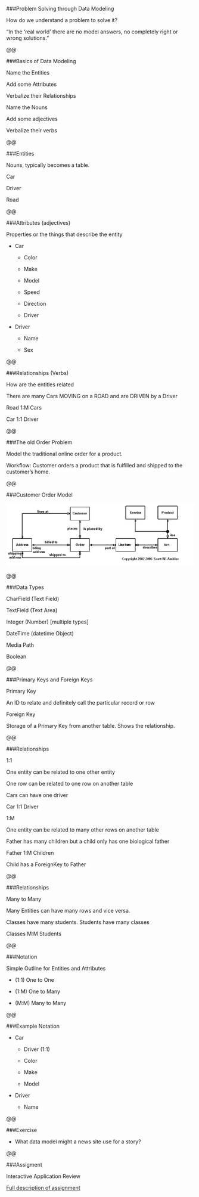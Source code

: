 ###Problem Solving through Data Modeling

How do we understand a problem to solve it?

“In the ‘real world’ there are no model answers, no completely right or wrong solutions.”

@@

###Basics of Data Modeling

Name the Entities

Add some Attributes

Verbalize their Relationships

Name the Nouns

Add some adjectives

Verbalize their verbs

@@

###Entities

Nouns, typically becomes a table.

Car

Driver

Road

@@

###Attributes (adjectives)

Properties or the things that describe the entity

* Car

    * Color

    * Make

    * Model

    * Speed

    * Direction

    * Driver

* Driver

    * Name

    * Sex

@@

###Relationships (Verbs)

How are the entitles related

There are many Cars MOVING on a ROAD and are DRIVEN by a Driver

Road 1:M Cars

Car 1:1 Driver

@@

###The old Order Problem

Model the traditional online order for a product.

Workflow: Customer orders a product that is fulfilled and shipped to the customer’s home.

@@

###Customer Order Model

![](images/image1.png)

@@

###Data Types

CharField (Text Field)

TextField (Text Area)

Integer (Number) [multiple types]

DateTime (datetime Object)

Media Path

Boolean

@@

###Primary Keys and Foreign Keys

Primary Key

An ID to relate and definitely call the particular record or row

Foreign Key

Storage of a Primary Key from another table. Shows the relationship.

@@

###Relationships

1:1

One entity can be related to one other entity

One row can be related to one row on another table

Cars can have one driver

Car 1:1 Driver

1:M

One entity can be related to many other rows on another table

Father has many children but a child only has one biological father

Father 1:M Children

Child has a ForeignKey to Father

@@

###Relationships

Many to Many

Many Entities can have many rows and vice versa.

Classes have many students. Students have many classes

Classes M:M Students

@@

###Notation

Simple Outline for Entities and Attributes

* (1:1) One to One

* (1:M) One to Many

* (M:M) Many to Many

@@

###Example Notation

* Car
    * Driver (1:1)

    * Color

    * Make

    * Model

* Driver

    * Name

@@

###Exercise

* What data model might a news site use for a story?

@@

###Assigment

Interactive Application Review

[Full description of assignment](https://gist.githubusercontent.com/calebsmith/1fed705e1334816dc563/raw/1a51c19dbae5fcfad446f6ed00d662a205186ec4/gistfile1.txt)
